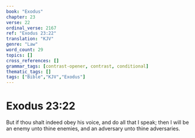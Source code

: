 ```yaml
---
book: "Exodus"
chapter: 23
verse: 22
ordinal_verse: 2167
ref: "Exodus 23:22"
translation: "KJV"
genre: "Law"
word_count: 29
topics: []
cross_references: []
grammar_tags: [contrast-opener, contrast, conditional]
thematic_tags: []
tags: ["Bible","KJV","Exodus"]
---
```


# Exodus 23:22

But if thou shalt indeed obey his voice, and do all that I speak; then I will be an enemy unto thine enemies, and an adversary unto thine adversaries.
